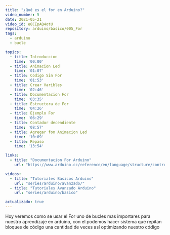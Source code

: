 ```yaml
---
title: "¿Qué es el for en Arduino?"
video_number: 5
date: 2021-05-21
video_id: e8CEpAQ4otU
repository: arduino/basico/005_For
tags:
  - arduino
  - bucle

topics:
  - title: Introduccion
    time: '00:00'
  - title: Animacion Led
    time: '01:07'
  - title: Codigo Sin For
    time: '01:53'
  - title: Crear Varibles
    time: '02:46'
  - title: Documentacion For
    time: '03:35'
  - title: Estructora de For
    time: '04:26'
  - title: Ejemplo For
    time: '06:29'
  - title: Contador decendiente
    time: '08:57'
  - title: Agregar fon Animacion Led
    time: '10:09'
  - title: Repaso
    time: '13:54'

links:
  - title: "Documentacion For Arduino"
    url: "https://www.arduino.cc/reference/en/language/structure/control-structure/for/"

videos:
  - title: "Tutoriales Basicos Arduino"
    url: "series/arduino/avanzado/"
  - title: "Tutoriales Avanzado Arduino"
    url: "series/arduino/basico"

actualizado: true
---
```


Hoy veremos como se usar el For uno de bucles mas importares para nuestro aprendizaje en arduino, con el podemos hacer sistema que repitan bloques de código una cantidad de veces así optimizando nuestro código
